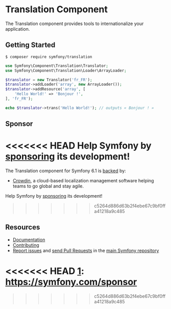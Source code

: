 Translation Component
=====================

The Translation component provides tools to internationalize your application.

Getting Started
---------------

```
$ composer require symfony/translation
```

```php
use Symfony\Component\Translation\Translator;
use Symfony\Component\Translation\Loader\ArrayLoader;

$translator = new Translator('fr_FR');
$translator->addLoader('array', new ArrayLoader());
$translator->addResource('array', [
    'Hello World!' => 'Bonjour !',
], 'fr_FR');

echo $translator->trans('Hello World!'); // outputs « Bonjour ! »
```

Sponsor
-------

<<<<<<< HEAD
Help Symfony by [sponsoring][1] its development!
=======
The Translation component for Symfony 6.1 is [backed][1] by:

 * [Crowdin][2], a cloud-based localization management software helping teams to go global and stay agile.

Help Symfony by [sponsoring][3] its development!
>>>>>>> c5264d886d63b2f4ebe67c9bf0ffa41218a9c485

Resources
---------

 * [Documentation](https://symfony.com/doc/current/translation.html)
 * [Contributing](https://symfony.com/doc/current/contributing/index.html)
 * [Report issues](https://github.com/symfony/symfony/issues) and
   [send Pull Requests](https://github.com/symfony/symfony/pulls)
   in the [main Symfony repository](https://github.com/symfony/symfony)

<<<<<<< HEAD
[1]: https://symfony.com/sponsor
=======
[1]: https://symfony.com/backers
[2]: https://crowdin.com
[3]: https://symfony.com/sponsor
>>>>>>> c5264d886d63b2f4ebe67c9bf0ffa41218a9c485
